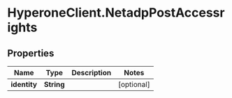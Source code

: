 # HyperoneClient.NetadpPostAccessrights

## Properties

Name | Type | Description | Notes
------------ | ------------- | ------------- | -------------
**identity** | **String** |  | [optional] 


